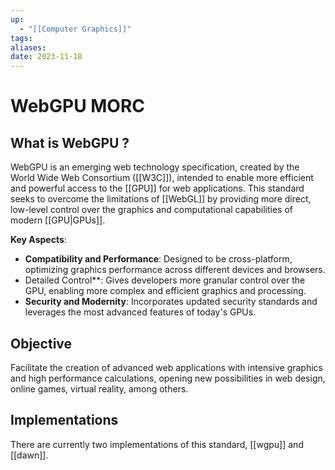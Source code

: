 ```yaml
---
up:
  - "[[Computer Graphics]]"
tags: 
aliases: 
date: 2023-11-18
---
```

# WebGPU MORC

## What is WebGPU ?

WebGPU is an emerging web technology specification, created by the World Wide Web Consortium ([[W3C]]), intended to enable more efficient and powerful access to the [[GPU]] for web applications. This standard seeks to overcome the limitations of [[WebGL]] by providing more direct, low-level control over the graphics and computational capabilities of modern [[GPU|GPUs]].

**Key Aspects**:

- **Compatibility and Performance**: Designed to be cross-platform, optimizing graphics performance across different devices and browsers.
- Detailed Control**: Gives developers more granular control over the GPU, enabling more complex and efficient graphics and processing.
- **Security and Modernity**: Incorporates updated security standards and leverages the most advanced features of today's GPUs.

## Objective
Facilitate the creation of advanced web applications with intensive graphics and high performance calculations, opening new possibilities in web design, online games, virtual reality, among others.

## Implementations
There are currently two implementations of this standard, [[wgpu]] and [[dawn]].
